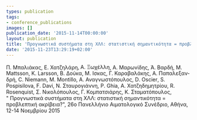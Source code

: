 ```yaml
---
types: publication
tags:
- conference_publications
images: []
publication_date: '2015-11-14T00:00:00'
layout: publication
title: 'Προγνωστικά συστήματα στη ΧΛΛ: στατιστική σημαντικότητα = προβλεπτική ακρίβεια?'
date: '2015-11-23T13:29:19+02:00'
---
```

<p><span><span lang="EL">Π. Μπαλιάκας, Ε. Χατζηλάρη</span></span><span lang="EL">,<sup> </sup>Α. Ξωχέλλη</span><span><span lang="EL">, Α. Μαρωνίδης, Ά. Βαρδή, </span></span>M<span lang="EL">. </span>Mattsson<span lang="EL">, </span>K<span lang="EL">. </span>Larsson<span lang="EL">, Β. Δούκα</span><span><span lang="EL">, Μ. Ισκας, Γ. Καραβαλάκης, Α. Παπαλεξανδρή, </span></span><span>C</span><span><span lang="EL">. </span></span><span>Niemann</span><span><span lang="EL">, </span></span>M<span lang="EL">. </span>Montillo<span lang="EL">, Α. Αναγνωστόπουλος, </span>D<span lang="EL">. </span>Oscier<span lang="EL">, </span>S<span lang="EL">. </span>Pospisilova<span lang="EL">, </span>F<span lang="EL">. </span>Davi<span lang="EL">, Ν. Σταυρογιάννη, </span>P<span lang="EL">. </span>Ghia<span lang="EL">, Α. Χατζηδημητρίου, </span>R<span lang="EL">. </span>Rosenquist<span lang="EL">, </span><span><span lang="EL">Σ. Νικολόπουλος, </span></span><span lang="EL">Γ. Κομπατσιάρης</span><span lang="EL">, </span><span><span lang="EL">Κ. Σταματόπουλος, "</span></span><span>&nbsp;Προγνωστικά συστήματα στη ΧΛΛ: στατιστική σημαντικότητα = προβλεπτική ακρίβεια?</span>", 26o Πανελλήνιο Αιματολογικό Συνέδριο, Αθήνα,&nbsp; 12-14 Νοεμβρίου 2015</p>
